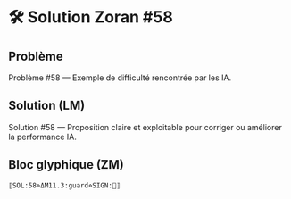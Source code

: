 # 🛠️ Solution Zoran #58

## Problème
Problème #58 — Exemple de difficulté rencontrée par les IA.

## Solution (LM)
Solution #58 — Proposition claire et exploitable pour corriger ou améliorer la performance IA.

## Bloc glyphique (ZM)
```
⟦SOL:58⋄ΔM11.3:guard⋄SIGN:🦋⟧
```
